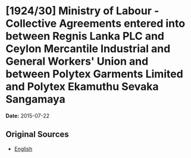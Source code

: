 # [1924/30] Ministry of Labour - Collective Agreements entered into between Regnis Lanka PLC and Ceylon Mercantile Industrial and General Workers' Union and between Polytex Garments Limited and Polytex Ekamuthu Sevaka Sangamaya

**Date:** 2015-07-22

## Original Sources

- [English](https://documents.gov.lk/view/extra-gazettes/2015/7/1924-30_E.pdf)
